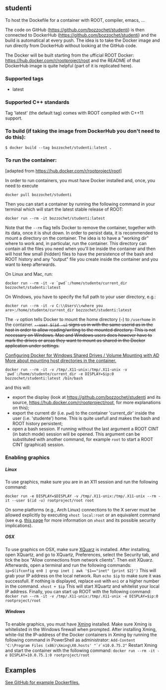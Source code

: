 ## studenti
To host the Dockefile for a container with ROOT, compiler, emacs, ...

The code on GitHub (https://github.com/bozzochet/studenti) is then connected to DockerHub (https://github.com/bozzochet/studenti) and the build is automatical at every push. The idea is to take the Docker image and run directly from DockerHub without looking at the GitHub code.

The Docker will be built starting from the ufficial ROOT Docker: https://hub.docker.com/r/rootproject/root and the README of that DockerHub image is quite helpful (part of it is replicated here).

### Supported tags
* latest

### Supported C++ standards
Tag 'latest' (the default tag) comes with ROOT compiled with C++11 support.

### To build (if taking the image from DockerHub you **don't need** to do this):
```
$ docker build --tag bozzochet/studenti:latest .
```

### To run the container:
[adapted from https://hub.docker.com/r/rootproject/root]

In order to run containers, you must have Docker installed and, once, you need to execute
```
docker pull bozzochet/studenti
```
Then you can start a container by running the following command in your terminal which will start the latest stable release of ROOT:
```
docker run --rm -it bozzochet/studenti:latest
```
Note that the `--rm` flag tells Docker to remove the container, together with its data, once it is shut down. In order to persist data, it is recommended to mount a directory on the container. The idea is to have a "working dir" where to work and, in particular, run the container. This directory can contain all the files you need when you'll be inside the container and then will host few small (hidden) files to have the persistence of the bash and ROOT history and any "output" file you create inside the container and you want to keep afterwards.

On Linux and Mac, run:
```
docker run --rm -it -v `pwd`:/home/studente/current_dir bozzochet/studenti:latest
```
On Windows, you have to specify the full path to your user directory, e.g.:
```
docker run --rm -it -v C:\\Users\\<where you are>:/home/studente/current_dir bozzochet/studenti:latest
```
The `-v` option tells Docker to mount the home directory (`~`) to `/userhome` in the container. ~~`--user $(id -u)` signs us in with the same userid as in the host in order to allow reading/writing to the mounted directory. This is not necessary on Windows. Mac and Windows users does however have to mark the drives or areas they want to mount as shared in the Docker application under settings.~~

[Configuring Docker for Windows Shared Drives / Volume Mounting with AD](https://blogs.msdn.microsoft.com/stevelasker/2016/06/14/configuring-docker-for-windows-volumes/)
[More about mounting host directories in the container.](https://docs.docker.com/engine/tutorials/dockervolumes/#mount-a-host-directory-as-a-data-volume)

```
docker run --rm -it -v /tmp/.X11-unix:/tmp/.X11-unix -v `pwd`:/home/studente/current_dir -e DISPLAY=$ip:0 bozzochet/studenti:latest /bin/bash
```
and this will:
* export the display (look at https://github.com/bozzochet/studenti and its source, https://hub.docker.com/r/rootproject/root, for more explanations on this);
* export the current dir (i.e. `pwd`) to the container 'current_dir' inside the user (i.e. 'studente') home. This is quite usefull and makes the bash and ROOT history persistent;
* open a bash session. If running without the last argument a ROOT CINT (in batch mode) session will be opened. This argument can be substituted with another command, for example `root` to start a ROOT CINT (graphical) session.


### Enabling graphics

##### Linux
To use graphics, make sure you are in an X11 session and run the following command:

```
docker run -e DISPLAY=$DISPLAY -v /tmp/.X11-unix:/tmp/.X11-unix --rm -it --user $(id -u) rootproject/root root
```

On some platforms (e.g., Arch Linux) connections to the X server must be allowed explicitly by executing `xhost local:root` or an equivalent command (see e.g. [this page](https://wiki.archlinux.org/index.php/Xhost) for more information on `xhost` and its possible security implications).

##### OSX
To use graphics on OSX, make sure [XQuarz](https://www.xquartz.org/) is installed. After installing, open XQuartz, and go to XQuartz, Preferences, select the Security tab, and tick the box "Allow connections from network clients". Then exit XQuarz. Afterwards, open a terminal and run the following commands:
`ip=$(ifconfig en0 | grep inet | awk '$1=="inet" {print $2}')`
This will grab your IP address on the local network. Run `echo $ip` to make sure it was successfull. If nothing is displayed, replace `en0` with `en1` or a higher number in the command.
`xhost + $ip`
This will start XQuartz and whitelist your local IP address. Finally, you can start up ROOT with the following command:
`docker run --rm -it -v /tmp/.X11-unix:/tmp/.X11-unix -e DISPLAY=$ip:0 rootproject/root`

##### Windows
To enable graphics, you must have [Xming](https://sourceforge.net/projects/xming/) installed. Make sure Xming is whitelisted in the Windows firewall when prompted. After installing Xming, white-list the IP-address of the Docker containers in Xming by running the following command in PowerShell as administrator: 
``Add-Content 'C:\Program Files (x86)\Xming\X0.hosts' "`r`n10.0.75.2"`` 
Restart Xming and start the container with the following command: 
`docker run --rm -it -e DISPLAY=10.0.75.1:0 rootproject/root`

## Examples
[See GitHub for example Dockerfiles.](https://github.com/root-project/docker-examples)
